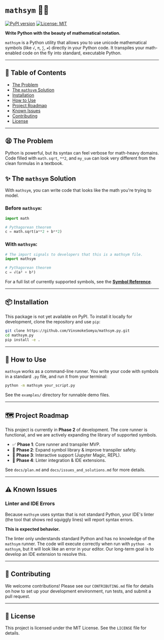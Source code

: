 # `mathsym` 🐍✨

[![PyPI version](https://badge.fury.io/py/mathsym.svg)](https://badge.fury.io/py/mathsym)
[![License: MIT](https://img.shields.io/badge/License-MIT-yellow.svg)](https://opensource.org/licenses/MIT)

**Write Python with the beauty of mathematical notation.**

`mathsym` is a Python utility that allows you to use unicode mathematical symbols (like `√`, `π`, `∑`, `≠`) directly in your Python code. It transpiles your math-enabled code on the fly into standard, executable Python.

---

## 📖 Table of Contents
- [The Problem](#-the-problem)
- [The `mathsym` Solution](#-the-mathsym-solution)
- [Installation](#-installation)
- [How to Use](#-how-to-use)
- [Project Roadmap](#-project-roadmap)
- [Known Issues](#-known-issues)
- [Contributing](#-contributing)
- [License](#-license)

---

## 😫 The Problem
Python is powerful, but its syntax can feel verbose for math-heavy domains. Code filled with `math.sqrt`, `**2`, and `my_sum` can look very different from the clean formulas in a textbook.

## ✨ The `mathsym` Solution
With `mathsym`, you can write code that looks like the math you're trying to model.

### Before `mathsym`:
```python
import math

# Pythagorean theorem
c = math.sqrt(a**2 + b**2)
```

### With `mathsym`:
```python
# The import signals to developers that this is a mathsym file.
import mathsym

# Pythagorean theorem
c = √(a² + b²)
```

For a full list of currently supported symbols, see the [**Symbol Reference**](docs/symbols.md).

---

## 📦 Installation

This package is not yet available on PyPI. To install it locally for development, clone the repository and use `pip`:

```bash
git clone https://github.com/VinsmokeSomya/mathsym.py.git
cd mathsym.py
pip install -e .
```

---

## 🚀 How to Use
`mathsym` works as a command-line runner. You write your code with symbols in a standard `.py` file, and run it from your terminal:

```bash
python -m mathsym your_script.py
```

See the `examples/` directory for runnable demo files.

---

## 🗺️ Project Roadmap

This project is currently in **Phase 2** of development. The core runner is functional, and we are actively expanding the library of supported symbols.

- ✅ **Phase 1**: Core runner and transpiler MVP.
- 🚧 **Phase 2**: Expand symbol library & improve transpiler safety.
- 📝 **Phase 3**: Interactive support (Jupyter Magic, REPL).
- 📝 **Phase 4**: Linter integration & IDE extensions.

See `docs/plan.md` and `docs/issues_and_solutions.md` for more details.

---

## ⚠️ Known Issues

### Linter and IDE Errors
Because `mathsym` uses syntax that is not standard Python, your IDE's linter (the tool that shows red squiggly lines) will report syntax errors.

**This is expected behavior.**

The linter only understands standard Python and has no knowledge of the `mathsym` runner. The code will execute correctly when run with `python -m mathsym`, but it will look like an error in your editor. Our long-term goal is to develop an IDE extension to resolve this.

---

## 🙌 Contributing
We welcome contributions! Please see our `CONTRIBUTING.md` file for details on how to set up your development environment, run tests, and submit a pull request.

---

## 📜 License
This project is licensed under the MIT License. See the `LICENSE` file for details. 